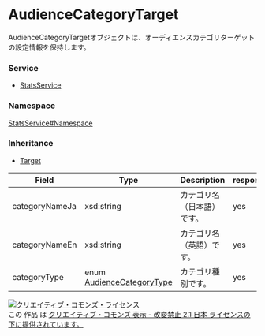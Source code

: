

# AudienceCategoryTarget

AudienceCategoryTargetオブジェクトは、オーディエンスカテゴリターゲットの設定情報を保持します。

### Service

+ [StatsService](../../services/StatsService.md)

### Namespace

[StatsService#Namespace](../../services/StatsService.md#namespace)

### Inheritance

+ [Target](./Target.md)

| Field | Type | Description | response |
| ----- | ---- | ----------- | -------- |
| categoryNameJa | xsd:string | カテゴリ名（日本語）です。 | yes | |
| categoryNameEn | xsd:string | カテゴリ名（英語）です。 | yes | |
| categoryType | enum [AudienceCategoryType](./AudienceCategoryType.md) | カテゴリ種別です。 | yes | |

<a rel="license" href="http://creativecommons.org/licenses/by-nd/2.1/jp/"><img alt="クリエイティブ・コモンズ・ライセンス" style="border-width:0" src="https://i.creativecommons.org/l/by-nd/2.1/jp/88x31.png" /></a><br />この 作品 は <a rel="license" href="http://creativecommons.org/licenses/by-nd/2.1/jp/">クリエイティブ・コモンズ 表示 - 改変禁止 2.1 日本 ライセンスの下に提供されています。</a>
